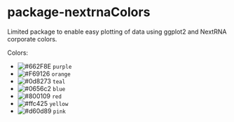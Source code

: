 # package-nextrnaColors

Limited package to enable easy plotting of data using ggplot2 and NextRNA corporate colors.

Colors:
- ![#662F8E](https://via.placeholder.com/15/f03c15/000000?text=+) `purple`
- ![#F69126](https://via.placeholder.com/15/c5f015/000000?text=+) `orange`
- ![#0d8273](https://via.placeholder.com/15/1589F0/000000?text=+) `teal`
- ![#0656c2](https://via.placeholder.com/15/1589F0/000000?text=+) `blue`
- ![#800109](https://via.placeholder.com/15/1589F0/000000?text=+) `red`
- ![#ffc425](https://via.placeholder.com/15/1589F0/000000?text=+) `yellow`
- ![#d60d89](https://via.placeholder.com/15/1589F0/000000?text=+) `pink`
